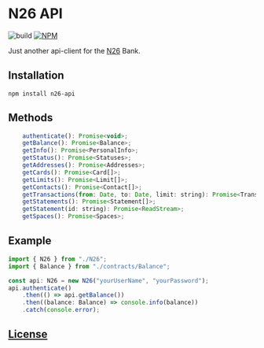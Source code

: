 # N26 API

![build](https://github.com/ckotzbauer/n26-api/workflows/build/badge.svg)
[![NPM](https://img.shields.io/npm/v/n26-api.svg)](https://www.npmjs.com/package/n26-api)


Just another api-client for the [N26](https://n26.com) Bank.


## Installation

```
npm install n26-api
```


## Methods

```js
    authenticate(): Promise<void>;
    getBalance(): Promise<Balance>;
    getInfo(): Promise<PersonalInfo>;
    getStatus(): Promise<Statuses>;
    getAddresses(): Promise<Addresses>;
    getCards(): Promise<Card[]>;
    getLimits(): Promise<Limit[]>;
    getContacts(): Promise<Contact[]>;
    getTransactions(from: Date, to: Date, limit: string): Promise<Transaction[]>;
    getStatements(): Promise<Statement[]>;
    getStatement(id: string): Promise<ReadStream>;
    getSpaces(): Promise<Spaces>;
```

## Example
```js
import { N26 } from "./N26";
import { Balance } from "./contracts/Balance";

const api: N26 = new N26("yourUserName", "yourPassword");
api.authenticate()
    .then(() => api.getBalance())
    .then((balance: Balance) => console.info(balance))
    .catch(console.error);
```


[License](https://github.com/ckotzbauer/n26-api/blob/master/LICENSE)
------
